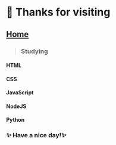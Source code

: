 # 👋 Thanks for visiting

## [Home](https://101jay.github.io)



>### Studying 
#### HTML
#### CSS
#### JavaScript
#### NodeJS
#### Python  



### ✨ Have a nice day!✨
<!---
101Jay/101Jay is a ✨ special ✨ repository because its `README.md` (this file) appears on your GitHub profile.
You can click the Preview link to take a look at your changes.
--->
